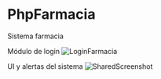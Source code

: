 # PhpFarmacia
Sistema farmacia

Módulo de login
![LoginFarmacia](https://user-images.githubusercontent.com/73661759/137224403-709d2a62-d0f0-480b-b915-7e3dd0d9b6bf.jpg)

UI y alertas del sistema
![SharedScreenshot](https://user-images.githubusercontent.com/73661759/137444027-969659c8-ba60-458d-9e70-098aee8cd11f.jpg)


